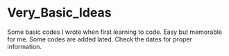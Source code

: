 # Very_Basic_Ideas
Some basic codes I wrote when first learning to code. Easy but memorable for me. Some codes are added lated. Check the dates for proper information. 
